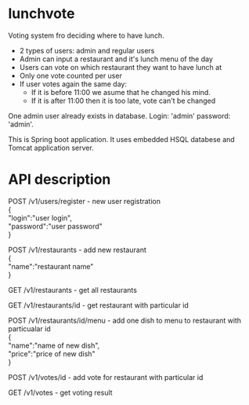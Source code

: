 # lunchvote
Voting system fro deciding where to have lunch.

 * 2 types of users: admin and regular users
 * Admin can input a restaurant and it's lunch menu of the day 
 * Users can vote on which restaurant they want to have lunch at
 * Only one vote counted per user
 * If user votes again the same day:
    - If it is before 11:00 we asume that he changed his mind.
    - If it is after 11:00 then it is too late, vote can't be changed

One admin user already exists in database. Login: 'admin' password: 'admin'. 

This is Spring boot application. It uses embedded HSQL databese and Tomcat application server. 

# API description

POST /v1/users/register - new user registration  
{  
    "login":"user login",  
    "password":"user password"  
}

POST /v1/restaurants - add new restaurant  
{  
    "name":"restaurant name"  
}

GET /v1/restaurants - get all restaurants

GET /v1/restaurants/id - get restaurant with particular id

POST /v1/restaurants/id/menu - add one dish to menu to restaurant with particualar id  
{  
	"name":"name of new dish",  
	"price":"price of new dish"  
}

POST /v1/votes/id - add vote for restaurant with particular id

GET /v1/votes - get voting result





